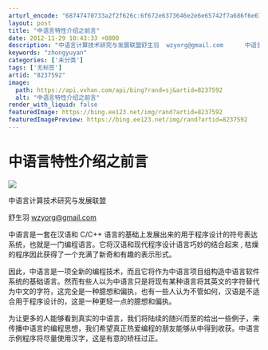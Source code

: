 ```yaml
---
arturl_encode: "68747470733a2f2f626c:6f672e6373646e2e6e65742f7a686f6e67797579616e5f6465:762f61727469636c652f64657461696c732f38323337353932"
layout: post
title: "中语言特性介绍之前言"
date: 2012-11-29 10:43:33 +0800
description: "中语言计算技术研究与发展联盟舒生羽  wzyorg@gmail.com      中语言是一套在汉语"
keywords: "zhongyuyan"
categories: ['未分类']
tags: ['无标签']
artid: "8237592"
image:
  path: https://api.vvhan.com/api/bing?rand=sj&artid=8237592
  alt: "中语言特性介绍之前言"
render_with_liquid: false
featuredImage: https://bing.ee123.net/img/rand?artid=8237592
featuredImagePreview: https://bing.ee123.net/img/rand?artid=8237592
---
```


# 中语言特性介绍之前言

![](https://img-my.csdn.net/uploads/201212/10/1355150998_5435.png)

中语言计算技术研究与发展联盟

舒生羽
[wzyorg@gmail.com](mailto:wzyorg@gmail.com)

中语言是一套在汉语和
C/C++
语言的基础上发展出来的用于程序设计的符号表达系统，也就是一门编程语言。它将汉语和现代程序设计语言巧妙的结合起来
,
枯燥的程序因此获得了一个充满了新奇和有趣的表示形式。

因此，中语言是一项全新的编程技术，而且它将作为中语言项目组构造中语言软件系统的基础语言。然而有些人以为中语言只是将现有某种语言将其英文的字符替代为中文的字符，这完全是一种臆想和偏执，也有一些人认为不管如何，汉语是不适合用于程序设计的，这是一种更轻一点的臆想和偏执。

为让更多的人能够看到真实的中语言，我们将陆续的随兴而至的给出一些例子，来传播中语言的编程思想，我们希望真正热爱编程的朋友能够从中得到收获。中语言示例程序将尽量使用汉字，这是有意的矫枉过正。